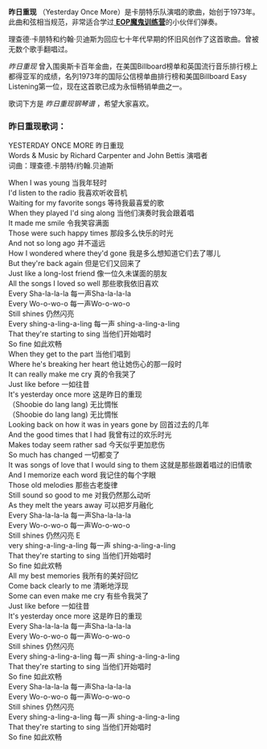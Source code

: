 

**昨日重现** （Yesterday Once More）是卡朋特乐队演唱的歌曲，始创于1973年。此曲和弦相当规范，非常适合学过[
**EOP魔鬼训练营**](sale-10-【EOP魔鬼训练营】无敌键盘钢琴指法教程-30天成为钢琴大师.html)的小伙伴们弹奏。  
  
理查德·卡朋特和约翰·贝迪斯为回应七十年代早期的怀旧风创作了这首歌曲。曾被无数个歌手翻唱过。  
  
_昨日重现_
曾入围奥斯卡百年金曲，在美国Billboard榜单和英国流行音乐排行榜上都得亚军的成绩，名列1973年的国际公信榜单曲排行榜和美国Billboard
Easy Listening第一位，现在这首歌已成为永恒畅销单曲之一。  
  
歌词下方是 _昨日重现钢琴谱_ ，希望大家喜欢。

### 昨日重现歌词：

YESTERDAY ONCE MORE 昨日重现  
Words & Music by Richard Carpenter and John Bettis 演唱者  
词曲：理查德.卡朋特/约翰.贝迪斯

When I was young 当我年轻时  
I'd listen to the radio 我喜欢听收音机  
Waiting for my favorite songs 等待我最喜爱的歌  
When they played I'd sing along 当他们演奏时我会跟着唱  
It made me smile 令我笑容满面  
Those were such happy times 那段多么快乐的时光  
And not so long ago 并不遥远  
How I wondered where they'd gone 我是多么想知道它们去了哪儿  
But they're back again 但是它们又回来了  
Just like a long-lost friend 像一位久未谋面的朋友  
All the songs I loved so well 那些歌我依旧喜欢  
Every Sha-la-la-la 每一声Sha-la-la-la  
Every Wo-o-wo-o 每一声Wo-o-wo-o  
Still shines 仍然闪亮  
Every shing-a-ling-a-ling 每一声 shing-a-ling-a-ling  
That they're starting to sing 当他们开始唱时  
So fine 如此欢畅  
When they get to the part 当他们唱到  
Where he's breaking her heart 他让她伤心的那一段时  
It can really make me cry 真的令我哭了  
Just like before 一如往昔  
It's yesterday once more 这是昨日的重现  
（Shoobie do lang lang) 无比惆怅  
（Shoobie do lang lang) 无比惆怅  
Looking back on how it was in years gone by 回首过去的几年  
And the good times that I had 我曾有过的欢乐时光  
Makes today seem rather sad 今天似乎更加悲伤  
So much has changed 一切都变了  
It was songs of love that I would sing to them 这就是那些跟着唱过的旧情歌  
And I memorize each word 我记住的每个字眼  
Those old melodies 那些古老旋律  
Still sound so good to me 对我仍然那么动听  
As they melt the years away 可以把岁月融化  
Every Sha-la-la-la 每一声Sha-la-la-la  
Every Wo-o-wo-o 每一声Wo-o-wo-o  
Still shines 仍然闪亮 E  
very shing-a-ling-a-ling 每一声 shing-a-ling-a-ling  
That they're starting to sing 当他们开始唱时  
So fine 如此欢畅  
All my best memories 我所有的美好回忆  
Come back clearly to me 清晰地浮现  
Some can even make me cry 有些令我哭了  
Just like before 一如往昔  
It's yesterday once more 这是昨日的重现  
Every Sha-la-la-la 每一声Sha-la-la-la  
Every Wo-o-wo-o 每一声Wo-o-wo-o  
Still shines 仍然闪亮  
Every shing-a-ling-a-ling 每一声 shing-a-ling-a-ling  
That they're starting to sing 当他们开始唱时  
So fine 如此欢畅  
Every Sha-la-la-la 每一声Sha-la-la-la  
Every Wo-o-wo-o 每一声Wo-o-wo-o  
Still shines 仍然闪亮  
Every shing-a-ling-a-ling 每一声 shing-a-ling-a-ling  
That they're starting to sing 当他们开始唱时  
So fine 如此欢畅

